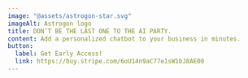 ```yaml
---
image: "@assets/astrogon-star.svg"
imageAlt: Astrogon logo
title: DON’T BE THE LAST ONE TO THE AI PARTY.
content: Add a personalized chatbot to your business in minutes. 
button:
  label: Get Early Access!
  link: https://buy.stripe.com/6oU14n9aC77e1sW1bJ8AE00
---
```

